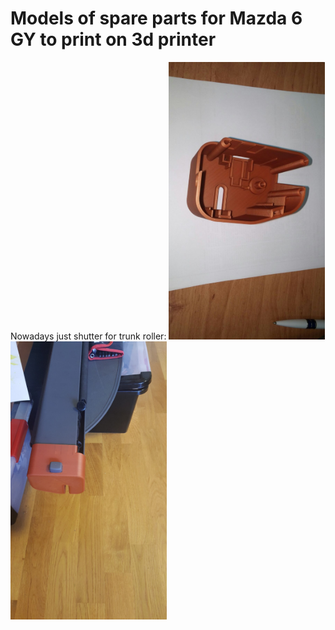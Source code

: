 # Models of spare parts for Mazda 6 GY to print on 3d printer

Nowadays just shutter for trunk roller:
<img alt="Trunk rolller shutter" src="docs/img/trunk_roller_shutter.jpg" width="250px"/>
<img alt="Mounted trunk rolller shutter" src="docs/img/trunk_roller_shutter_mounted.jpg" width="250px"/>
